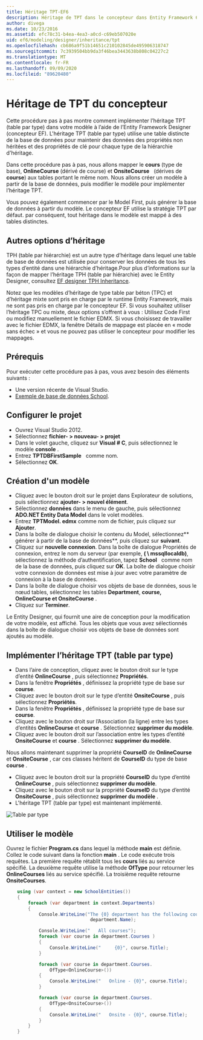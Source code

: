 ```yaml
---
title: Héritage TPT-EF6
description: Héritage de TPT dans le concepteur dans Entity Framework 6
author: divega
ms.date: 10/23/2016
ms.assetid: efc78c31-b4ea-4ea3-a0cd-c69eb507020e
uid: ef6/modeling/designer/inheritance/tpt
ms.openlocfilehash: cb686a9f51b14651c210102845de495906318747
ms.sourcegitcommit: 7c3939504bb9da3f46bea3443638b808c04227c2
ms.translationtype: MT
ms.contentlocale: fr-FR
ms.lasthandoff: 09/09/2020
ms.locfileid: "89620480"
---
```

# <a name="designer-tpt-inheritance"></a>Héritage de TPT du concepteur
Cette procédure pas à pas montre comment implémenter l’héritage TPT (table par type) dans votre modèle à l’aide de l’Entity Framework Designer (concepteur EF). L'héritage TPT (table par type) utilise une table distincte de la base de données pour maintenir des données des propriétés non héritées et des propriétés de clé pour chaque type de la hiérarchie d'héritage.

Dans cette procédure pas à pas, nous allons mapper le **cours** (type de base), **OnlineCourse** (dérivé de course) et **OnsiteCourse**   (dérives de **course**) aux tables portant le même nom. Nous allons créer un modèle à partir de la base de données, puis modifier le modèle pour implémenter l’héritage TPT.

Vous pouvez également commencer par le Model First, puis générer la base de données à partir du modèle. Le concepteur EF utilise la stratégie TPT par défaut. par conséquent, tout héritage dans le modèle est mappé à des tables distinctes.

## <a name="other-inheritance-options"></a>Autres options d’héritage

TPH (table par hiérarchie) est un autre type d’héritage dans lequel une table de base de données est utilisée pour conserver les données de tous les types d’entité dans une hiérarchie d’héritage.Pour plus d’informations sur la façon de mapper l’héritage TPH (table par hiérarchie) avec le Entity Designer, consultez [EF designer TPH Inheritance](xref:ef6/modeling/designer/inheritance/tph). 

Notez que les modèles d’héritage de type table par béton (TPC) et d’héritage mixte sont pris en charge par le runtime Entity Framework, mais ne sont pas pris en charge par le concepteur EF. Si vous souhaitez utiliser l’héritage TPC ou mixte, deux options s’offrent à vous : Utilisez Code First ou modifiez manuellement le fichier EDMX. Si vous choisissez de travailler avec le fichier EDMX, la fenêtre Détails de mappage est placée en « mode sans échec » et vous ne pouvez pas utiliser le concepteur pour modifier les mappages.

## <a name="prerequisites"></a>Prérequis

Pour exécuter cette procédure pas à pas, vous avez besoin des éléments suivants :

- Une version récente de Visual Studio.
- [Exemple de base de données School](xref:ef6/resources/school-database).

## <a name="set-up-the-project"></a>Configurer le projet

-   Ouvrez Visual Studio 2012.
-   Sélectionnez **fichier- &gt; nouveau- &gt; projet**
-   Dans le volet gauche, cliquez sur **Visual \# C**, puis sélectionnez le modèle **console** .
-   Entrez **TPTDBFirstSample**   comme nom.
-   Sélectionnez **OK**.

## <a name="create-a-model"></a>Création d'un modèle

-   Cliquez avec le bouton droit sur le projet dans Explorateur de solutions, puis sélectionnez **ajouter- &gt; nouvel élément**.
-   Sélectionnez **données** dans le menu de gauche, puis sélectionnez **ADO.NET Entity Data Model** dans le volet modèles.
-   Entrez **TPTModel. edmx** comme nom de fichier, puis cliquez sur **Ajouter**.
-   Dans la boîte de dialogue choisir le contenu du Model, sélectionnez**   générer à partir de la base de données**, puis cliquez sur **suivant**.
-   Cliquez sur **nouvelle connexion**.
    Dans la boîte de dialogue Propriétés de connexion, entrez le nom du serveur (par exemple, **( \\ mssqllocaldb)**, sélectionnez la méthode d’authentification, tapez **School**   comme nom de la base de données, puis cliquez sur **OK**.
    La boîte de dialogue choisir votre connexion de données est mise à jour avec votre paramètre de connexion à la base de données.
-   Dans la boîte de dialogue choisir vos objets de base de données, sous le nœud tables, sélectionnez les tables **Department**, **course, OnlineCourse et OnsiteCourse** .
-   Cliquez sur **Terminer**.

Le Entity Designer, qui fournit une aire de conception pour la modification de votre modèle, est affiché. Tous les objets que vous avez sélectionnés dans la boîte de dialogue choisir vos objets de base de données sont ajoutés au modèle.

## <a name="implement-table-per-type-inheritance"></a>Implémenter l’héritage TPT (table par type)

-   Dans l’aire de conception, cliquez avec le bouton droit sur le type d’entité **OnlineCourse** , puis sélectionnez **Propriétés**.
-   Dans la fenêtre **Propriétés** , définissez la propriété type de base sur **course**.
-   Cliquez avec le bouton droit sur le type d’entité **OnsiteCourse** , puis sélectionnez **Propriétés**.
-   Dans la fenêtre **Propriétés** , définissez la propriété type de base sur **course**.
-   Cliquez avec le bouton droit sur l’Association (la ligne) entre les types d’entités **OnlineCourse** et **course** .
    Sélectionnez **supprimer du modèle**.
-   Cliquez avec le bouton droit sur l’association entre les types d’entité **OnsiteCourse** et **course** .
    Sélectionnez **supprimer du modèle**.

Nous allons maintenant supprimer la propriété **CourseID** de **OnlineCourse** et **OnsiteCourse** , car ces classes héritent de **CourseID** du type de base **course** .

-   Cliquez avec le bouton droit sur la propriété **CourseID** du type d’entité **OnlineCourse** , puis sélectionnez **supprimer du modèle**.
-   Cliquez avec le bouton droit sur la propriété **CourseID** du type d’entité **OnsiteCourse** , puis sélectionnez **supprimer du modèle** .
-   L'héritage TPT (table par type) est maintenant implémenté.

![Table par type](~/ef6/media/tpt.png)

## <a name="use-the-model"></a>Utiliser le modèle

Ouvrez le fichier **Program.cs** dans lequel la méthode **main** est définie. Collez le code suivant dans la fonction **main** . Le code exécute trois requêtes. La première requête rétablit tous les **cours** liés au service spécifié. La deuxième requête utilise la méthode **OfType** pour retourner les **OnlineCourses** liés au service spécifié. La troisième requête retourne **OnsiteCourses**.

``` csharp
    using (var context = new SchoolEntities())
    {
        foreach (var department in context.Departments)
        {
            Console.WriteLine("The {0} department has the following courses:",
                               department.Name);

            Console.WriteLine("   All courses");
            foreach (var course in department.Courses )
            {
                Console.WriteLine("     {0}", course.Title);
            }

            foreach (var course in department.Courses.
                OfType<OnlineCourse>())
            {
                Console.WriteLine("   Online - {0}", course.Title);
            }

            foreach (var course in department.Courses.
                OfType<OnsiteCourse>())
            {
                Console.WriteLine("   Onsite - {0}", course.Title);
            }
        }
    }
```
